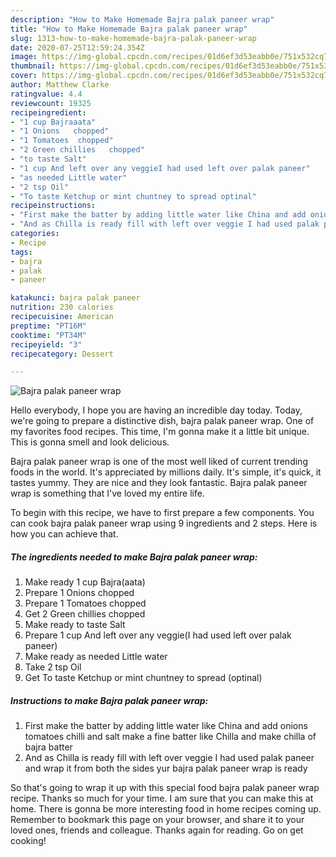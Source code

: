 ```yaml
---
description: "How to Make Homemade Bajra palak paneer wrap"
title: "How to Make Homemade Bajra palak paneer wrap"
slug: 1313-how-to-make-homemade-bajra-palak-paneer-wrap
date: 2020-07-25T12:59:24.354Z
image: https://img-global.cpcdn.com/recipes/01d6ef3d53eabb0e/751x532cq70/bajra-palak-paneer-wrap-recipe-main-photo.jpg
thumbnail: https://img-global.cpcdn.com/recipes/01d6ef3d53eabb0e/751x532cq70/bajra-palak-paneer-wrap-recipe-main-photo.jpg
cover: https://img-global.cpcdn.com/recipes/01d6ef3d53eabb0e/751x532cq70/bajra-palak-paneer-wrap-recipe-main-photo.jpg
author: Matthew Clarke
ratingvalue: 4.4
reviewcount: 19325
recipeingredient:
- "1 cup Bajraaata"
- "1 Onions   chopped"
- "1 Tomatoes  chopped"
- "2 Green chillies   chopped"
- "to taste Salt"
- "1 cup And left over any veggieI had used left over palak paneer"
- "as needed Little water"
- "2 tsp Oil"
- "To taste Ketchup or mint chuntney to spread optinal"
recipeinstructions:
- "First make the batter by adding little water like China and add onions tomatoes chilli and salt make a fine batter like Chilla and make chilla of bajra batter"
- "And as Chilla is ready fill with left over veggie I had used palak paneer and wrap it from both the sides yur bajra palak paneer wrap is ready"
categories:
- Recipe
tags:
- bajra
- palak
- paneer

katakunci: bajra palak paneer 
nutrition: 230 calories
recipecuisine: American
preptime: "PT16M"
cooktime: "PT34M"
recipeyield: "3"
recipecategory: Dessert

---
```



![Bajra palak paneer wrap](https://img-global.cpcdn.com/recipes/01d6ef3d53eabb0e/751x532cq70/bajra-palak-paneer-wrap-recipe-main-photo.jpg)

Hello everybody, I hope you are having an incredible day today. Today, we're going to prepare a distinctive dish, bajra palak paneer wrap. One of my favorites food recipes. This time, I'm gonna make it a little bit unique. This is gonna smell and look delicious.

Bajra palak paneer wrap is one of the most well liked of current trending foods in the world. It's appreciated by millions daily. It's simple, it's quick, it tastes yummy. They are nice and they look fantastic. Bajra palak paneer wrap is something that I've loved my entire life.




To begin with this recipe, we have to first prepare a few components. You can cook bajra palak paneer wrap using 9 ingredients and 2 steps. Here is how you can achieve that.

<!--inarticleads1-->

##### The ingredients needed to make Bajra palak paneer wrap:

1. Make ready 1 cup Bajra(aata)
1. Prepare 1 Onions   chopped
1. Prepare 1 Tomatoes  chopped
1. Get 2 Green chillies   chopped
1. Make ready to taste Salt
1. Prepare 1 cup And left over any veggie(I had used left over palak paneer)
1. Make ready as needed Little water
1. Take 2 tsp Oil
1. Get To taste Ketchup or mint chuntney to spread (optinal)




<!--inarticleads2-->

##### Instructions to make Bajra palak paneer wrap:

1. First make the batter by adding little water like China and add onions tomatoes chilli and salt make a fine batter like Chilla and make chilla of bajra batter
1. And as Chilla is ready fill with left over veggie I had used palak paneer and wrap it from both the sides yur bajra palak paneer wrap is ready




So that's going to wrap it up with this special food bajra palak paneer wrap recipe. Thanks so much for your time. I am sure that you can make this at home. There is gonna be more interesting food in home recipes coming up. Remember to bookmark this page on your browser, and share it to your loved ones, friends and colleague. Thanks again for reading. Go on get cooking!
